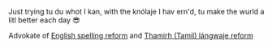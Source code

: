 Just trying tu du whot I kan, with the knólaje I hav ern'd, tu make the wurld a litl better each day 😎

Advokate of [English spelling reform](https://github.com/jaigak/Klear-English) and [Thamirh (Tamil) lángwaje reform](https://github.com/jaigak/NavIna-Thamirh)
